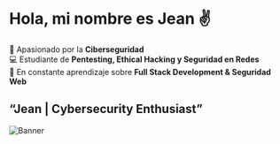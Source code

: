# Hola, mi nombre es Jean ✌️ 

🔐 Apasionado por la **Ciberseguridad**  
💻 Estudiante de **Pentesting, Ethical Hacking y Seguridad en Redes**  
🚀 En constante aprendizaje sobre **Full Stack Development & Seguridad Web**  

## “Jean | Cybersecurity Enthusiast”  
![Banner](https://github.com/JEAN-TC/JEAN-TC-/blob/main/JEAN-TC_CyberSecurity_BN.jpg?raw=true)
